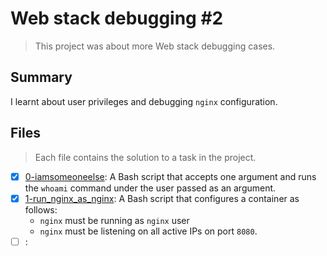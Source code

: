 # Web stack debugging #2

> This project was about more Web stack debugging cases.

## Summary

I learnt about user privileges and debugging `nginx` configuration.

## Files

> Each file contains the solution to a task in the project.

- [x] [0-iamsomeoneelse](https://github.com/Ebube-Ochemba/alx-system_engineering-devops/blob/master/0x12-web_stack_debugging_2/0-iamsomeoneelse): A Bash script that accepts one argument and runs the `whoami` command under the user passed as an argument.
- [x] [1-run_nginx_as_nginx](https://github.com/Ebube-Ochemba/alx-system_engineering-devops/blob/master/0x12-web_stack_debugging_2/1-run_nginx_as_nginx): A Bash script that configures a container as follows:
  - `nginx` must be running as `nginx` user
  - `nginx` must be listening on all active IPs on port `8080`.
- [ ] [](https://github.com/Ebube-Ochemba/alx-system_engineering-devops/blob/master/0x12-web_stack_debugging_2/):
